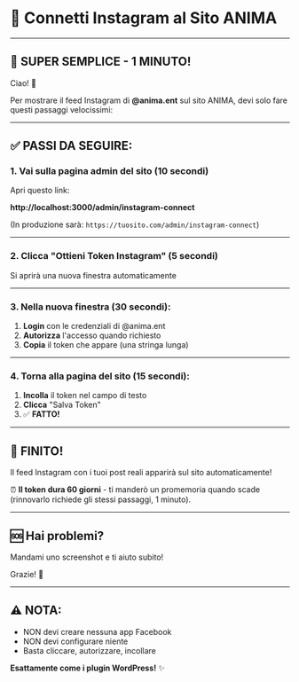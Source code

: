 # 📱 Connetti Instagram al Sito ANIMA

---

## 🎯 SUPER SEMPLICE - 1 MINUTO!

Ciao! 👋

Per mostrare il feed Instagram di **@anima.ent** sul sito ANIMA, devi solo fare questi passaggi velocissimi:

---

## ✅ PASSI DA SEGUIRE:

### **1. Vai sulla pagina admin del sito** (10 secondi)

Apri questo link:

**http://localhost:3000/admin/instagram-connect**

(In produzione sarà: `https://tuosito.com/admin/instagram-connect`)

---

### **2. Clicca "Ottieni Token Instagram"** (5 secondi)

Si aprirà una nuova finestra automaticamente

---

### **3. Nella nuova finestra** (30 secondi):

1. **Login** con le credenziali di @anima.ent
2. **Autorizza** l'accesso quando richiesto
3. **Copia** il token che appare (una stringa lunga)

---

### **4. Torna alla pagina del sito** (15 secondi):

1. **Incolla** il token nel campo di testo
2. **Clicca** "Salva Token"
3. ✅ **FATTO!**

---

## 🎉 FINITO!

Il feed Instagram con i tuoi post reali apparirà sul sito automaticamente!

⏰ **Il token dura 60 giorni** - ti manderò un promemoria quando scade (rinnovarlo richiede gli stessi passaggi, 1 minuto).

---

## 🆘 Hai problemi?

Mandami uno screenshot e ti aiuto subito!

Grazie! 🙏

---

## ⚠️ NOTA:

- NON devi creare nessuna app Facebook
- NON devi configurare niente
- Basta cliccare, autorizzare, incollare

**Esattamente come i plugin WordPress!** ✨

